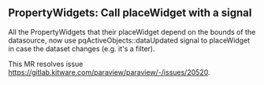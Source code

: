 ## PropertyWidgets: Call placeWidget with a signal

All the PropertyWidgets that their placeWidget depend on the bounds of the datasource,
now use pqActiveObjects::dataUpdated signal to placeWidget in case the dataset
changes (e.g. it's a filter).

This MR resolves issue https://gitlab.kitware.com/paraview/paraview/-/issues/20520.
